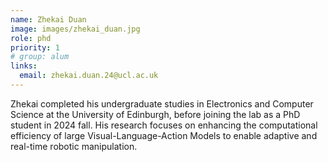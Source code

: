 ```yaml
---
name: Zhekai Duan
image: images/zhekai_duan.jpg
role: phd
priority: 1
# group: alum
links:
  email: zhekai.duan.24@ucl.ac.uk
---
```


Zhekai completed his undergraduate studies in Electronics and Computer Science at the University of Edinburgh, before joining the lab as a PhD student in 2024 fall. His research focuses on enhancing the computational efficiency of large Visual-Language-Action Models to enable adaptive and real-time robotic manipulation.
